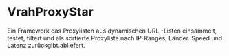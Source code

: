 # VrahProxyStar
Ein Framework das Proxylisten aus dynamischen URL,-Listen einsammelt, testet, filtert und als sortierte Proxyliste nach IP-Ranges, Länder. Speed und Latenz zurückgibt.abliefert.
